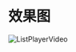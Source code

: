 
# 效果图
![ListPlayerVideo](https://github.com/AriaLyy/BlogDemo/blob/master/ListPlayerPrj/%E7%AE%80%E5%8D%95%E7%9A%84%E5%88%97%E8%A1%A8%E8%A7%86%E9%A2%91%E6%92%AD%E6%94%BE%E5%AE%9E%E7%8E%B0.gif)
